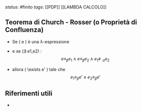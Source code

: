 *status*: #finito 
*tags*:  [[PDP]] [[LAMBDA CALCOLO]]

## Teorema di Church - Rosser (o Proprietà di Confluenza)

* Se \( e \) è una &lambda;-espressione 
* e se (&exist; e1,e2) :
$$
e \equiv_{\beta} e_1 \land e \equiv_{\beta} e_2 \land e_1 \not\equiv_{\alpha} e_2
$$

* allora \( \exists e' \) tale che 
$$
e_1 \equiv_{\beta} e' \land e_2 \equiv_{\beta} e'
$$


## Riferimenti utili

* 
